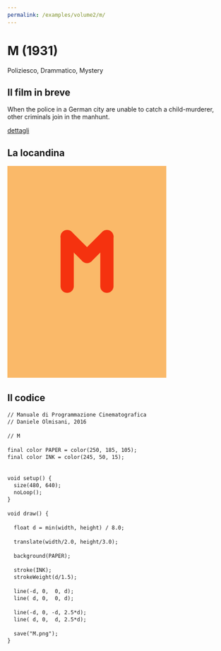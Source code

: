 ```yaml
---
permalink: /examples/volume2/m/
---
```

# M (1931)

Poliziesco, Drammatico, Mystery

## Il film in breve
When the police in a German city are unable to catch a child-murderer, other criminals join in the manhunt.

[dettagli](https://www.imdb.com/title/tt0022100/)

## La locandina
<img src="M.png"  width="360px" title="M">


## Il codice
```processing
// Manuale di Programmazione Cinematografica
// Daniele Olmisani, 2016

// M

final color PAPER = color(250, 185, 105);
final color INK = color(245, 50, 15);


void setup() {
  size(480, 640);
  noLoop();
}

void draw() {
 
  float d = min(width, height) / 8.0;
  
  translate(width/2.0, height/3.0);
  
  background(PAPER);
  
  stroke(INK);
  strokeWeight(d/1.5);
  
  line(-d, 0,  0, d);
  line( d, 0,  0, d);
  
  line(-d, 0, -d, 2.5*d);
  line( d, 0,  d, 2.5*d);
  
  save("M.png");
}
```
